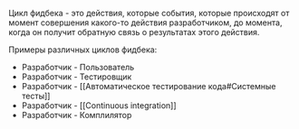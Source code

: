 Цикл фидбека - это действия, которые события, которые происходят от момент совершения какого-то действия разработчиком, до момента, когда он получит обратную связь о результатах этого действия.

Примеры различных циклов фидбека:
- Разработчик - Пользователь
- Разработчик - Тестировщик
- Разработчик - [[Автоматическое тестирование кода#Системные тесты]]
- Разработчик - [[Continuous integration]]
- Разработчик - Комплилятор